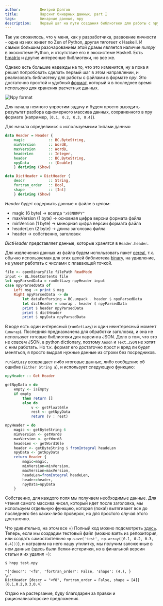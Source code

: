 ```yaml
---
author:         Дмитрий Долгов
title:          Парсинг бинарных данных, part I
tags:           бинарные данные, npy
description:    Первый шаг на пути создания библиотеки для работы с npy файлами в Haskell
---
```


Так уж сложилось, что у меня, как у разработчика, развоение личности - одна из них живет по Zen of Python, другая тяготеет к Haskell. И самым большим разочарованием этой драмы является наличие *numpy* в экосистеме Python, и отсутствие его в экосистеме Haskell. Есть [hmatrix](http://dis.um.es/~alberto/hmatrix/hmatrix.html) и другие интересные библиотеки, но все же.

Однако есть большие надежды на то, что это изменится, ну а пока я решил попробовать сделать первый шаг в этом направлении, и реализовать библиотеку для работы с файлами в формате *npy*. Это достаточно простой и удобный [формат](https://github.com/numpy/numpy/blob/master/doc/neps/npy-format.rst), который я в последнее время использую для хранения расчетных данных.

![Npy format](http://i58.tinypic.com/34dr2md.png "Npy format")

Для начала немного упростим задачу и будем просто выводить результат разбора одномерного массива данных, сохраненного в npy формате (например, ```[0.1, 0.2, 0.3, 0.4]```).

Для начала определимся с используемыми типами данных:

```haskell
data Header = Header {
    magic           :: BC.ByteString,
    minVersion      :: Word8,
    maxVersion      :: Word8,
    headerLen       :: Integer,
    header          :: BC.ByteString,
    npyData         :: [Double]
    } deriving (Show)

data DictHeader = DictHeader {
    descr           :: String,
    fortran_order   :: Bool,
    shape           :: [Int]
    } deriving (Show)
```

*Header* будет содержать данные о файле в целом:

* magic (6 byte) -> всегда ``` "x93NUMPY" ```
* maxVersion (1 byte) -> основная цифра версии формата файла
* minVersion (1 byte) -> минорная цифра версии формата файла
* headerLen (2 byte) -> длина заголовка файла
* header -> собственно, заголовок 

*DictHeader* представляет данные, которые хранятся в ```Header.header```.

Для извлечения данных из файла будем использовать пакет [cereal](http://hackage.haskell.org/package/cereal-0.4.1.1), т.к. обычно используемая для этих целей библиотека [binary](https://hackage.haskell.org/package/binary), на удивление, не умеет работать с числами с плавающей точкой.

```haskell
file <- openBinaryFile filePath ReadMode
input <- BL.hGetContents file
let npyParsedData = runGetLazy npyHeader input
case npyParsedData of
    Left msg -> print $ msg
    Right npyParsedData -> do
        let dataForParsing = BC.unpack . header $ npyParsedData
        let dictHeader = unwrap . header $ npyParsedData
        print $ header npyParsedData
        print $ dictHeader
        print $ npyData npyParsedData
```

В коде есть один интересный (```runGetLazy```) и один неинтересный момент (```unwrap```). Последняя предназначена для обработки заголовка, и она не использует готовые библиотеки для парсинга JSON. Дело в том, что это не совсем JSON, а python dictionary, поэтому ```Aeson``` и ```Text.JSON``` не хотят с ним работать. Но т.к. формат его достаточно прост и вряд ли будет меняться, я просто выдрал нужные данные из строки без посредников.

```runGetLazy``` возвращает либо итоговые данные, либо сообщение об ошибке (```Either String a```), и использует следующую функцию:

```haskell
npyHeader :: Get Header

getNpyData = do
    empty <- isEmpty
    if empty
        then return []
        else do 
            v <- getFloat64le
            rest <- getNpyData
            return (v : rest)

npyHeader = do
    magic <- getByteString 6
    minVersion <- getWord8
    maxVersion <- getWord8
    headeLen <- getWord16le
    header <- getByteString $ fromIntegral headeLen
    npyData <- getNpyData
    return Header {
        magic=magic,
        minVersion=minVersion,
        maxVersion=maxVersion,
        headeLen=fromIntegral headeLen,
        header=header,
        npyData=npyData
    }
```

Собственно, для каждого поля мы получаем необходимые данные. Для чтения самого массива чисел, который идет после заголовка, мы используем отдельную функцию, которая (пока!) вытягивает все до последнего без каких-либо проверок, но для простого случая этого достаточно.

Что удивительно, на этом все =) Полный код можно подсмотреть [здесь](https://github.com/erthalion/hnpy). Теперь, если мы создадим тестовый файл (можно взять из репозитория, или создать самостоятельно ```np.save('test', np.array([0.1, 0.2, 0.3, 0.4]))```), и натравим на него нашу утилитку, мы получим заложенные в нем данные (здесь были белки-истерички, но в финальной версии статьи я их удалил =):

```
$ hnpy test.npy

"{'descr': '<f8', 'fortran_order': False, 'shape': (4,), }            \n"
DictHeader {descr = "<f8", fortran_order = False, shape = [4]}
[0.1,0.2,0.3,0.4]
```

Отдаю на растерзание, буду благодарен за правки и рационализаторские предложения.
